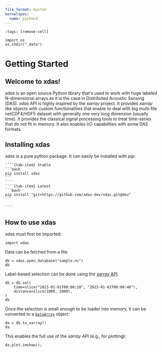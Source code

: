 ```yaml
---
file_format: mystnb
kernelspec:
  name: python3
---
```


```{code-cell}
:tags: [remove-cell]

import os
os.chdir("_data")
```

# Getting Started   

## Welcome to xdas!

*xdas* is an open source Python library that's used to work with huge labeled
N-dimensional arrays as it is the case in Distributed Acoustic Sensing (DAS). *xdas* API
is highly inspired by the *xarray* project. It provides *xarray* like objects with custom
functionalities that enable to deal with big multi-file netCDF4/HDF5 dataset with
generally one very long dimension (usually time). It provides the classical signal
processing tools to treat time-series that do not fit in memory. It also enables I/O
capabilities with some DAS formats.

## Installing xdas

*xdas* is a pure python package. It can easily be installed with *pip*:

`````{tab-set}
````{tab-item} Stable
```bash
pip install xdas
```
````
````{tab-item} Latest
```bash
pip install "git+https://github.com/xdas-dev/xdas.git@dev"
```

````
`````

## How to use xdas

*xdas* must first be imported:

```{code-cell}
import xdas
```

Data can be fetched from a file:

```{code-cell} 
db = xdas.open_database("sample.nc")
db
```

Label-based selection can be done using the [*xarray* API][xarray API].

```{code-cell}
db = db.sel(
    time=slice("2023-01-01T00:00:20", "2023-01-01T00:00:40"),
    distance=slice(1000, 2000),
)
db
```

Once the selection is small enough to be loader into memory, it can be converted to a
[`DataArray`][DataArray] object:

```{code-cell}
da = db.to_xarray()
da
```

This enables the full use of the *xarray* API (e.g., for plotting):

```{code-cell}
da.plot.imshow();
```

[xarray API]: <https://docs.xarray.dev/en/stable/user-guide/indexing.html>
[DataArray]: <https://docs.xarray.dev/en/stable/generated/xarray.DataArray.html#xarray.DataArray>